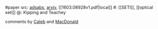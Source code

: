 #paper 
src: [adsabs](https://ui.adsabs.harvard.edu/abs/2016MNRAS.459.1233K/abstract), [arxiv](https://arxiv.org/abs/1603.08928), [[1603.08928v1.pdf|local]] 
#: [[SETI]], [[optical seti]] 
@: Kipping and Teachey

comments by [Caleb](https://sites.psu.edu/seticourse/2018/03/29/playing-games-with-lasers-beaming-manhattan-into-the-void/) and [MacDonald](https://sites.psu.edu/seticourse/2018/03/29/literally-my-first-seti-paper/) 

